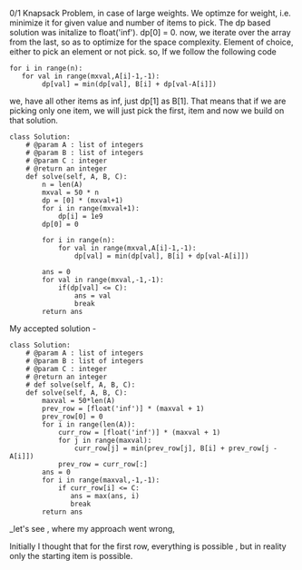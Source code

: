 0/1 Knapsack Problem, in case of large weights. We optimze for weight, i.e. minimize it for given value and number of items to pick.
The dp based solution was
initalize to float('inf').
dp[0] = 0.
now, we iterate over the array from the last, so as to optimize for the space complexity. Element of choice, either to pick an element or not pick.
so, If we follow the following code
```
for i in range(n):
   for val in range(mxval,A[i]-1,-1):
        dp[val] = min(dp[val], B[i] + dp[val-A[i]])
```
we, have all other items as inf, just dp[1] as B[1]. That means that if we are picking only one item, we will just pick the first, item and now we build on that
solution.

```
class Solution:
    # @param A : list of integers
    # @param B : list of integers
    # @param C : integer
    # @return an integer
    def solve(self, A, B, C):
        n = len(A)
        mxval = 50 * n
        dp = [0] * (mxval+1)
        for i in range(mxval+1):
            dp[i] = 1e9
        dp[0] = 0

        for i in range(n):
            for val in range(mxval,A[i]-1,-1):
                dp[val] = min(dp[val], B[i] + dp[val-A[i]])
                
        ans = 0
        for val in range(mxval,-1,-1):
            if(dp[val] <= C):
                ans = val
                break
        return ans
```

My accepted solution - 
```
class Solution:
    # @param A : list of integers
    # @param B : list of integers
    # @param C : integer
    # @return an integer
    # def solve(self, A, B, C):
    def solve(self, A, B, C):
        maxval = 50*len(A)
        prev_row = [float('inf')] * (maxval + 1)
        prev_row[0] = 0
        for i in range(len(A)):
            curr_row = [float('inf')] * (maxval + 1)
            for j in range(maxval):
                curr_row[j] = min(prev_row[j], B[i] + prev_row[j - A[i]])
            prev_row = curr_row[:]
        ans = 0
        for i in range(maxval,-1,-1):
            if curr_row[i] <= C:
               ans = max(ans, i) 
               break
        return ans
```

_let's see , where my approach went wrong,

Initially I thought that for the first row, everything is possible , but in reality only the starting item is possible.
